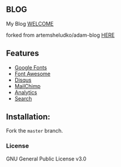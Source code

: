 ## BLOG

My Blog [WELCOME](https://stonybean.github.io)

forked from artemsheludko/adam-blog [HERE](https://github.com/artemsheludko/adam-blog)

## Features

- [Google Fonts](https://fonts.google.com/)
- [Font Awesome](http://fontawesome.io/)
- [Disqus](https://disqus.com/)
- [MailChimp](https://mailchimp.com/)
- [Analytics](https://analytics.google.com/analytics/web/)
- [Search](https://github.com/christian-fei/Simple-Jekyll-Search)

## Installation:

Fork the ``master`` branch.

### License

GNU General Public License v3.0
